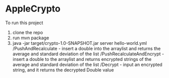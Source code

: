 # AppleCrypto
To run this project 
1. clone the repo
2. run mvn package
3. java -jar target/crypto-1.0-SNAPSHOT.jar server hello-world.yml   
/PushAndRecalculate - insert a double into the arraylist and returns the average and standard deviation of the list
/PushRecalculateAndEncrypt - insert a double to the arraylist and returns encrypted strings of the average and standard deviation of the list 
/Decrypt - input an encrypted string, and it returns the decrypted Double value
